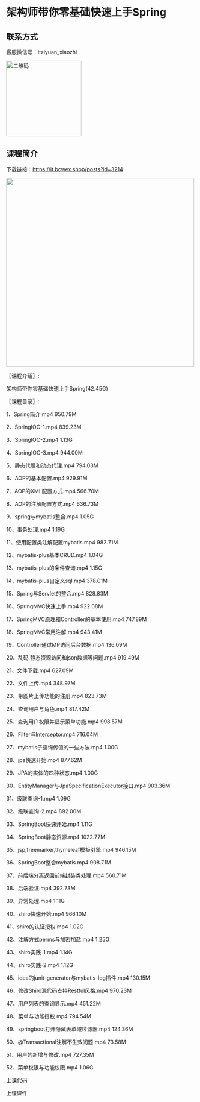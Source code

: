 # 架构师带你零基础快速上手Spring

## 联系方式

客服微信号：itziyuan_xiaozhi

<img src="https://ziyuanyun.oss-cn-guangzhou.aliyuncs.com/common/20240614073449/666b82192834a.jpg" width="200" height="200" alt="二维码">

## 课程简介

下载链接：https://it.bcwex.shop/posts?id=3214

<img src="https://ziyuanyun.oss-cn-guangzhou.aliyuncs.com/yun/20240515185047/66449387258ce.jpg" width="500" alt="">

  〖课程介绍〗:

 架构师带你零基础快速上手Spring(42.45G)

 〖课程目录〗:

 1、Spring简介.mp4 950.79M

 2、SpringIOC-1.mp4 839.23M

 3、SpringIOC-2.mp4 1.13G

 4、SpringIOC-3.mp4 944.00M

 5、静态代理和动态代理.mp4 794.03M

 6、AOP的基本配置.mp4 929.91M

 7、AOP的XML配置方式.mp4 566.70M

 8、AOP的注解配置方式.mp4 636.73M

 9、spring与mybatis整合.mp4 1.05G

 10、事务处理.mp4 1.19G

 11、使用配置类注解配置mybatis.mp4 982.71M

 12、mybatis-plus基本CRUD.mp4 1.04G

 13、mybatis-plus的条件查询.mp4 1.15G

 14、mybatis-plus自定义sql.mp4 378.01M

 15、Spring与Servlet的整合.mp4 828.83M

 16、SpringMVC快速上手.mp4 922.08M

 17、SpringMVC原理和Controller的基本使用.mp4 747.89M

 18、SpringMVC常用注解.mp4 943.41M

 19、Controller通过MP访问后台数据.mp4 136.09M

 20、乱码,静态资源访问和json数据等问题.mp4 919.49M

 21、文件下载.mp4 627.09M

 22、文件上传.mp4 348.97M

 23、带图片上传功能的注册.mp4 823.73M

 24、查询用户与角色.mp4 817.42M

 25、查询用户权限并显示菜单功能.mp4 998.57M

 26、Filter与Interceptor.mp4 716.04M

 27、mybatis子查询传值的一些方法.mp4 1.00G

 28、jpa快速开始.mp4 877.62M

 29、JPA的实体的四种状态.mp4 1.00G

 30、EntityManager与JpaSpecificationExecutor接口.mp4 903.36M

 31、级联查询-1.mp4 1.09G

 32、级联查询-2.mp4 892.00M

 33、SpringBoot快速开始.mp4 1.11G

 34、SpringBoot静态资源.mp4 1022.77M

 35、jsp,freemarker,thymeleaf模板引擎.mp4 946.15M

 36、SpringBoot整合mybatis.mp4 908.71M

 37、前后端分离返回前端封装类处理.mp4 560.71M

 38、后端验证.mp4 392.73M

 39、异常处理.mp4 1.11G

 40、shiro快速开始.mp4 966.10M

 41、shiro的认证授权.mp4 1.02G

 42、注解方式perms与加密加盐.mp4 1.25G

 43、shiro实践-1.mp4 1.14G

 44、shiro实践-2.mp4 1.12G

 45、idea的junit-generator与mybatis-log插件.mp4 130.15M

 46、修改Shiro源代码支持Restful风格.mp4 970.23M

 47、用户列表的查询显示.mp4 451.22M

 48、菜单与功能授权.mp4 794.54M

 49、springboot打开隐藏表单域过滤器.mp4 124.36M

 50、@Transactional注解不生效问题.mp4 73.58M

 51、用户的新增与修改.mp4 727.35M

 52、菜单权限与功能权限.mp4 1.06G

 上课代码

 上课课件

  